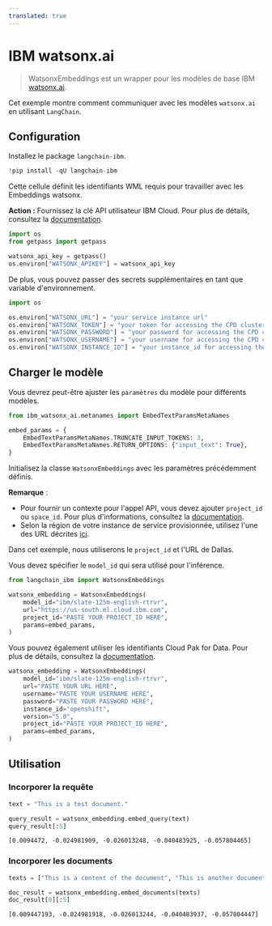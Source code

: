 ```yaml
---
translated: true
---
```


# IBM watsonx.ai

>WatsonxEmbeddings est un wrapper pour les modèles de base IBM [watsonx.ai](https://www.ibm.com/products/watsonx-ai).

Cet exemple montre comment communiquer avec les modèles `watsonx.ai` en utilisant `LangChain`.

## Configuration

Installez le package `langchain-ibm`.

```python
!pip install -qU langchain-ibm
```

Cette cellule définit les identifiants WML requis pour travailler avec les Embeddings watsonx.

**Action :** Fournissez la clé API utilisateur IBM Cloud. Pour plus de détails, consultez la [documentation](https://cloud.ibm.com/docs/account?topic=account-userapikey&interface=ui).

```python
import os
from getpass import getpass

watsonx_api_key = getpass()
os.environ["WATSONX_APIKEY"] = watsonx_api_key
```

De plus, vous pouvez passer des secrets supplémentaires en tant que variable d'environnement.

```python
import os

os.environ["WATSONX_URL"] = "your service instance url"
os.environ["WATSONX_TOKEN"] = "your token for accessing the CPD cluster"
os.environ["WATSONX_PASSWORD"] = "your password for accessing the CPD cluster"
os.environ["WATSONX_USERNAME"] = "your username for accessing the CPD cluster"
os.environ["WATSONX_INSTANCE_ID"] = "your instance_id for accessing the CPD cluster"
```

## Charger le modèle

Vous devrez peut-être ajuster les `paramètres` du modèle pour différents modèles.

```python
from ibm_watsonx_ai.metanames import EmbedTextParamsMetaNames

embed_params = {
    EmbedTextParamsMetaNames.TRUNCATE_INPUT_TOKENS: 3,
    EmbedTextParamsMetaNames.RETURN_OPTIONS: {"input_text": True},
}
```

Initialisez la classe `WatsonxEmbeddings` avec les paramètres précédemment définis.

**Remarque** :

- Pour fournir un contexte pour l'appel API, vous devez ajouter `project_id` ou `space_id`. Pour plus d'informations, consultez la [documentation](https://www.ibm.com/docs/en/watsonx-as-a-service?topic=projects).
- Selon la région de votre instance de service provisionnée, utilisez l'une des URL décrites [ici](https://ibm.github.io/watsonx-ai-python-sdk/setup_cloud.html#authentication).

Dans cet exemple, nous utiliserons le `project_id` et l'URL de Dallas.

Vous devez spécifier le `model_id` qui sera utilisé pour l'inférence.

```python
from langchain_ibm import WatsonxEmbeddings

watsonx_embedding = WatsonxEmbeddings(
    model_id="ibm/slate-125m-english-rtrvr",
    url="https://us-south.ml.cloud.ibm.com",
    project_id="PASTE YOUR PROJECT_ID HERE",
    params=embed_params,
)
```

Vous pouvez également utiliser les identifiants Cloud Pak for Data. Pour plus de détails, consultez la [documentation](https://ibm.github.io/watsonx-ai-python-sdk/setup_cpd.html).

```python
watsonx_embedding = WatsonxEmbeddings(
    model_id="ibm/slate-125m-english-rtrvr",
    url="PASTE YOUR URL HERE",
    username="PASTE YOUR USERNAME HERE",
    password="PASTE YOUR PASSWORD HERE",
    instance_id="openshift",
    version="5.0",
    project_id="PASTE YOUR PROJECT_ID HERE",
    params=embed_params,
)
```

## Utilisation

### Incorporer la requête

```python
text = "This is a test document."

query_result = watsonx_embedding.embed_query(text)
query_result[:5]
```

```output
[0.0094472, -0.024981909, -0.026013248, -0.040483925, -0.057804465]
```

### Incorporer les documents

```python
texts = ["This is a content of the document", "This is another document"]

doc_result = watsonx_embedding.embed_documents(texts)
doc_result[0][:5]
```

```output
[0.009447193, -0.024981918, -0.026013244, -0.040483937, -0.057804447]
```
